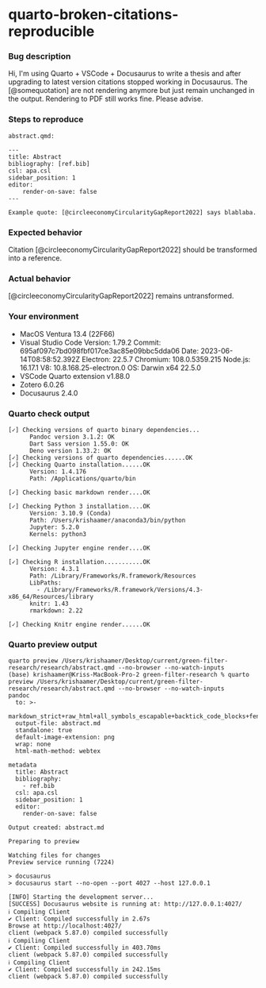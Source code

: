 # quarto-broken-citations-reproducible

### Bug description

Hi, I'm using Quarto + VSCode + Docusaurus to write a thesis and after upgrading to latest version citations stopped working in Docusaurus. The [@somequotation] are not rendering anymore but just remain unchanged in the output. Rendering to PDF still works fine. Please advise.

### Steps to reproduce

`abstract.qmd:`
```
---
title: Abstract
bibliography: [ref.bib]
csl: apa.csl
sidebar_position: 1
editor:
    render-on-save: false
---

Example quote: [@circleeconomyCircularityGapReport2022] says blablaba.
```

### Expected behavior

Citation [@circleeconomyCircularityGapReport2022] should be transformed into a reference.

### Actual behavior

[@circleeconomyCircularityGapReport2022] remains untransformed.

### Your environment

- MacOS Ventura 13.4 (22F66)
- Visual Studio Code Version: 1.79.2
Commit: 695af097c7bd098fbf017ce3ac85e09bbc5dda06
Date: 2023-06-14T08:58:52.392Z
Electron: 22.5.7
Chromium: 108.0.5359.215
Node.js: 16.17.1
V8: 10.8.168.25-electron.0
OS: Darwin x64 22.5.0
- VSCode Quarto extension v1.88.0
- Zotero 6.0.26
- Docusaurus 2.4.0

### Quarto check output

```
[✓] Checking versions of quarto binary dependencies...
      Pandoc version 3.1.2: OK
      Dart Sass version 1.55.0: OK
      Deno version 1.33.2: OK
[✓] Checking versions of quarto dependencies......OK
[✓] Checking Quarto installation......OK
      Version: 1.4.176
      Path: /Applications/quarto/bin

[✓] Checking basic markdown render....OK

[✓] Checking Python 3 installation....OK
      Version: 3.10.9 (Conda)
      Path: /Users/krishaamer/anaconda3/bin/python
      Jupyter: 5.2.0
      Kernels: python3

[✓] Checking Jupyter engine render....OK

[✓] Checking R installation...........OK
      Version: 4.3.1
      Path: /Library/Frameworks/R.framework/Resources
      LibPaths:
        - /Library/Frameworks/R.framework/Versions/4.3-x86_64/Resources/library
      knitr: 1.43
      rmarkdown: 2.22

[✓] Checking Knitr engine render......OK

```

### Quarto preview output

```
quarto preview /Users/krishaamer/Desktop/current/green-filter-research/research/abstract.qmd --no-browser --no-watch-inputs
(base) krishaamer@Kriss-MacBook-Pro-2 green-filter-research % quarto preview /Users/krishaamer/Desktop/current/green-filter-research/research/abstract.qmd --no-browser --no-watch-inputs
pandoc 
  to: >-
    markdown_strict+raw_html+all_symbols_escapable+backtick_code_blocks+fenced_code_blocks+space_in_atx_header+intraword_underscores+lists_without_preceding_blankline+shortcut_reference_links+autolink_bare_uris+emoji+footnotes+gfm_auto_identifiers+pipe_tables+strikeout+task_lists+tex_math_dollars+pipe_tables+tex_math_dollars+header_attributes+raw_html+all_symbols_escapable+backtick_code_blocks+fenced_code_blocks+space_in_atx_header+intraword_underscores+lists_without_preceding_blankline+shortcut_reference_links
  output-file: abstract.md
  standalone: true
  default-image-extension: png
  wrap: none
  html-math-method: webtex
  
metadata
  title: Abstract
  bibliography:
    - ref.bib
  csl: apa.csl
  sidebar_position: 1
  editor:
    render-on-save: false
  
Output created: abstract.md

Preparing to preview

Watching files for changes
Preview service running (7224)

> docusaurus
> docusaurus start --no-open --port 4027 --host 127.0.0.1

[INFO] Starting the development server...
[SUCCESS] Docusaurus website is running at: http://127.0.0.1:4027/
ℹ Compiling Client
✔ Client: Compiled successfully in 2.67s
Browse at http://localhost:4027/
client (webpack 5.87.0) compiled successfully
ℹ Compiling Client
✔ Client: Compiled successfully in 403.70ms
client (webpack 5.87.0) compiled successfully
ℹ Compiling Client
✔ Client: Compiled successfully in 242.15ms
client (webpack 5.87.0) compiled successfully

```

